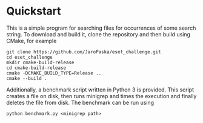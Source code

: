 # Quickstart

This is a simple program for searching files for occurrences of some search string. To download and build it, clone the repository and then build using CMake, for example
```
git clone https://github.com/JaroPaska/eset_challenge.git
cd eset_challenge
mkdir cmake-build-release
cd cmake-build-release
cmake -DCMAKE_BUILD_TYPE=Release ..
cmake --build .
```
Additionally, a benchmark script written in Python 3 is provided. This script creates a file on disk, then runs minigrep and times the execution and finally deletes the file from disk. The benchmark can be run using
```
python benchmark.py <minigrep path>
```